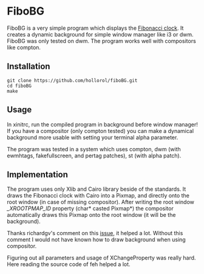 # FiboBG

FiboBG is a very simple program which displays the [Fibonacci clock](https://www.theguardian.com/science/alexs-adventures-in-numberland/2015/may/09/fibonacci-clock-can-you-tell-the-time-on-the-worlds-most-stylish-nerd-timepiece). It creates a dynamic background for simple window manager like i3 or dwm. FiboBG was only tested on dwm. The program works well with compositors like compton. 

## Installation

```{bash}
git clone https://github.com/hollorol/fiboBG.git 
cd fiboBG
make
```

## Usage
In xinitrc, run the compiled program in background before window manager! If you have a compositor (only compton tested) you can make a dynamical background more usable with setting your terminal alpha parameter. 

The program was tested in a system which uses compton, dwm (with ewmhtags, fakefullscreen, and pertag patches), st (with alpha patch). 

## Implementation

The program uses only Xlib and Cairo library beside of the standards. It draws the Fibonacci clock with Cairo into a Pixmap, and directly onto the root window (in case of missing compositor). After writing the root window _\_XROOTPMAP\_ID_ property (char* casted Pixmap*) the compositor automatically draws this Pixmap onto the root window (it will be the background). 

Thanks richardgv's comment on this [issue](https://github.com/chjj/compton/issues/225), it helped a lot. Without this comment I would not have known how to draw background when using compositor.

Figuring out all parameters and usage of XChangeProperty was really hard. Here reading the source code of feh helped a lot. 


